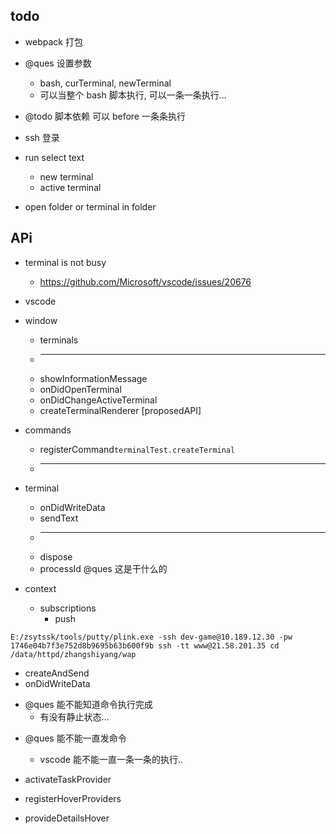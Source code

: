 ## todo

- webpack 打包

- @ques 设置参数

  - bash, curTerminal, newTerminal
  - 可以当整个 bash 脚本执行, 可以一条一条执行...

- @todo 脚本依赖 可以 before 一条条执行

- ssh 登录

- run select text

  - new terminal
  - active terminal

- open folder or terminal in folder

## APi

- terminal is not busy

  - https://github.com/Microsoft/vscode/issues/20676

- vscode
- window

  - terminals
  - ***
  - showInformationMessage
  - onDidOpenTerminal
  - onDidChangeActiveTerminal
  - createTerminalRenderer [proposedAPI]

- commands

  - registerCommand`terminalTest.createTerminal`
  - ***

- terminal

  - onDidWriteData
  - sendText
  - ***
  - dispose
  - processId @ques 这是干什么的

- context
  - subscriptions
    - push

`E:/zsytssk/tools/putty/plink.exe -ssh dev-game@10.189.12.30 -pw 1746e04b7f3e752d8b9695b63b600f9b ssh -tt www@21.58.201.35 cd /data/httpd/zhangshiyang/wap`

- createAndSend
- onDidWriteData

* @ques 能不能知道命令执行完成
  - 有没有静止状态...

- @ques 能不能一直发命令

  - vscode 能不能一直一条一条的执行..

- activateTaskProvider

- registerHoverProviders
- provideDetailsHover
